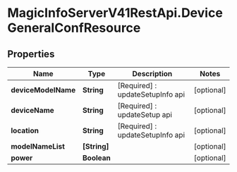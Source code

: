 # MagicInfoServerV41RestApi.DeviceGeneralConfResource

## Properties
Name | Type | Description | Notes
------------ | ------------- | ------------- | -------------
**deviceModelName** | **String** | [Required] : updateSetupInfo api | [optional] 
**deviceName** | **String** | [Required] : updateSetup api | [optional] 
**location** | **String** | [Required] : updateSetupInfo api | [optional] 
**modelNameList** | **[String]** |  | [optional] 
**power** | **Boolean** |  | [optional] 


